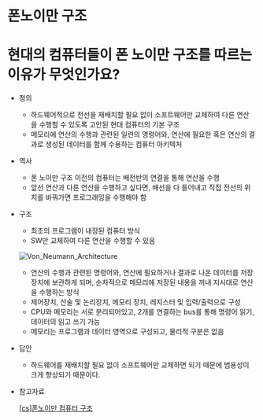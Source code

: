 # 폰노이만 구조

# 현대의 컴퓨터들이 폰 노이만 구조를 따르는 이유가 무엇인가요?

- 정의
    - 하드웨어적으로 전선을 재배치할 필요 없이 소프트웨어만 교체하여 다른 연산을 수행할 수 있도록 고안된 현대 컴퓨터의 기본 구조
    - 메모리에 연산의 수행과 관련된 일련의 명령어와, 연산에 필요한 혹은 연산의 결과로 생성된 데이터를 함께 수용하는 컴퓨터 아키텍처
- 역사
    - 폰 노이만 구조 이전의 컴퓨터는 배전반의 연결을 통해 연산을 수행
    - 앞선 연산과 다른 연산을 수행하고 싶다면, 배선을 다 들어내고 직접 전선의 위치를 바꿔가면 프로그래밍을 수행해야 함
- 구조
    - 최초의 프로그램이 내장된 컴퓨터 방식
    - SW만 교체하여 다른 연산을 수행할 수 있음
    
    ![Von_Neumann_Architecture](%E1%84%91%E1%85%A9%E1%86%AB%E1%84%82%E1%85%A9%E1%84%8B%E1%85%B5%E1%84%86%E1%85%A1%E1%86%AB%20%E1%84%80%E1%85%AE%E1%84%8C%E1%85%A9%20da0efc726e2445d9a0cd2b4c85bd2092/Untitled.png)
    
    - 연산의 수행과 관련된 명령어와, 연산에 필요하거나 결과로 나온 데이터를 저장장치에 보관하게 되며, 순차적으로 메모리에 저장된 내용을 꺼내 지시대로 연산을 수행하는 방식
    - 제어장치, 산술 및 논리장치, 메모리 장치, 레지스터 및 입력/출력으로 구성
    - CPU와 메모리는 서로 분리되어있고, 2개를 연결하는 bus를 통해 명령어 읽기, 데이터의 읽고 쓰기 가능
    - 메모리는 프로그램과 데이터 영역으로 구성되고, 물리적 구분은 없음
- 답안
    - 하드웨어를 재배치할 필요 없이 소프트웨어만 교체하면 되기 때문에 범용성이 크게 향상되기 때문이다.
- 참고자료
    
    [[cs]폰노이만 컴퓨터 구조](https://velog.io/@bluepony/cs폰노이만-컴퓨터-구조)